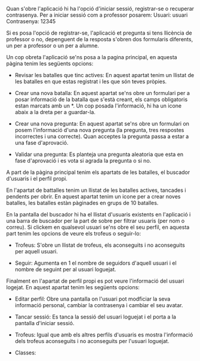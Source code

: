 Quan s'obre l'aplicació hi ha l'opció d'iniciar sessió, registrar-se o recuperar contrasenya.
Per a iniciar sessió com a professor posarem:
Usuari: usuari
Contrasenya: 12345

Si es posa l'opció de registrar-se, l'aplicació et pregunta si tens llicència de professor o no, depenguent de la resposta s'obren dos formularis diferents, un per a professor o un per a alumne.

Un cop obreta l'aplicació se'ns posa a la pagina principal, en aquesta pàgina tenim les següents opcions:

- Revisar les batalles que tinc actives: En aquest apartat tenim un llistat de les batalles en que estas registrat i les que són teves pròpies.

- Crear una nova batalla: En aquest apartat se'ns obre un formulari per a posar informació de la batalla que s'està creant, els camps obligatoris estan marcats amb un *. Un cop posada l'informació, hi ha un icone abaix a la dreta per a guardar-la.

- Crear una nova pregunta: En aquest apartat se'ns obre un formulari on posem l'informació d'una nova pregunta (la pregunta, tres respostes incorrectes i una correcte). Quan acceptes la pregunta passa a estar a una fase d'aprovació.

- Validar una pregunta: Es planteja una pregunta aleatoria que esta en fase d'aprovació i es vota si agrada la pregunta o si no.

A part de la pàgina principal tenim els apartats de les batalles, el buscador d'usuaris i el perfil propi.

En l'apartat de battalles tenim un llistat de les batalles actives, tancades i pendents per obrir. En aquest apartat tenim un icone per a crear noves batalles, les batalles estàn pàginades en grups de 10 batalles.

En la pantalla del buscador hi ha el llistat d'usuaris existents en l'aplicació i una barra de buscador per la part de sobre per filtrar usuaris (per nom o correu). Si clickem en qualsevol usuari se'ns obre el seu perfil, en aquesta part tenim les opcions de veure els trofeus o seguir-lo:

- Trofeus: S'obre un llistat de trofeus, els aconseguits i no aconseguits per aquell usuari.

- Seguir: Agumenta en 1 el nombre de seguidors d'aquell usuari i el nombre de seguint per al usuari loguejat.

Finalment en l'apartat de perfil propi es pot veure l'informació del usuari logejat. En aquest apartat tenim les següents opcions:

- Editar perfil: Obre una pantalla on l'usuari pot modficiar la seva informació personal, cambiar la contrasenya i cambiar el seu avatar.

- Tancar sessió: Es tanca la sessió del usuari loguejat i el porta a la pantalla d'iniciar sessió.

- Trofeus: Igual que amb els altres perfils d'usuaris es mostra l'informació dels trofeus aconseguits i no aconseguits per l'usuari loguejat.

- Classes: 
